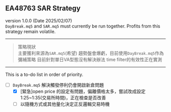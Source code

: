 ## EA48763 SAR Strategy
version 1.0.0 (Date 2025/02/07)\
`DayBreak.mq5` and `SAR.mq5` must currently be run together.
Profits from this strategy remain volatile.
***
>策略現狀\
>主要獲利來源為`SAR.mq5`(希望)
>趨勢盤會爆虧，目前使用`DayBreak.mq5`作為彌補策略
>目前針對單日VA型態沒有解決辦法
>time filter的有效性正在實測
***
This is a to-do list in order of priority.
- [ ] `DayBreak.mq5` 解決觸發停利仍會開啟新倉問題
  - [X] [緊急]open price 的設定有問題，偏離價格太多，嘗試改成設定1:25~1:35(交易所時間)，正在檢查是否改善
  - [ ] 以隨機方式或其他量化決定正反邏輯交易時機

